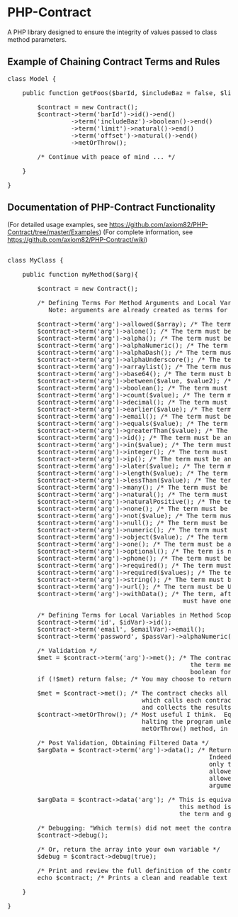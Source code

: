 PHP-Contract
============

A PHP library designed to ensure the integrity of values passed to class method parameters. 


Example of Chaining Contract Terms and Rules
----------------------------------------------------------

<pre>
class Model {

	public function getFoos($barId, $includeBaz = false, $limit = 0, $offset = 0){
	
		$contract = new Contract();
		$contract->term('barId')->id()->end()
				 ->term('includeBaz')->boolean()->end()
				 ->term('limit')->natural()->end()
				 ->term('offset')->natural()->end()
				 ->metOrThrow();
			 
		/* Continue with peace of mind ... */

	}
	
}
</pre>


Documentation of PHP-Contract Functionality
-------------------------------------------
(For detailed usage examples, see https://github.com/axiom82/PHP-Contract/tree/master/Examples)
(For complete information, see https://github.com/axiom82/PHP-Contract/wiki)


<pre>

class MyClass {

	public function myMethod($arg){

		$contract = new Contract();
		
		/* Defining Terms For Method Arguments and Local Variables in Method Scope ...
		   Note: arguments are already created as terms for you, local variables must be created manually (see below) */
		
		$contract->term('arg')->allowed($array); /* The term may be an array containing the specified fields (other fields filtered out, see data();) */
		$contract->term('arg')->alone(); /* The term must be alone, having no siblings */
		$contract->term('arg')->alpha(); /* The term must be an alphabetical string */
		$contract->term('arg')->alphaNumeric(); /* The term must be an alplanumeric string */
		$contract->term('arg')->alphaDash(); /* The term must be an alphanumeric allowing dashes */
		$contract->term('arg')->alphaUnderscore(); /* The term must be an alphanumeric allowing unscores */
		$contract->term('arg')->arraylist(); /* The term must be an array */
		$contract->term('arg')->base64(); /* The term must be a base64 string */
		$contract->term('arg')->between($value, $value2); /* The term must be between the range of the two values */
		$contract->term('arg')->boolean(); /* The term must be a boolean */
		$contract->term('arg')->count($value); /* The term must be the count of the value (for arrays) */
		$contract->term('arg')->decimal(); /* The term must be a decimal */
		$contract->term('arg')->earlier($value); /* The term must be earlier than the value */
		$contract->term('arg')->email(); /* The term must be an email address */
		$contract->term('arg')->equals($value); /* The term must match the value */
		$contract->term('arg')->greaterThan($value); /* The term must be greater than the value */
		$contract->term('arg')->id(); /* The term must be an id (a natural positive number) */
		$contract->term('arg')->in($value); /* The term must be in the values of the array */
		$contract->term('arg')->integer(); /* The term must be an integer */
		$contract->term('arg')->ip(); /* The term must be an ip address */
		$contract->term('arg')->later($value); /* The term must be later than the value */
		$contract->term('arg')->length($value); /* The term must be the length of the value */
		$contract->term('arg')->lessThan($value); /* The term must be less than the value */
		$contract->term('arg')->many(); /* The term must be an array with more than one element */
		$contract->term('arg')->natural(); /* The term must be a natural number */
		$contract->term('arg')->naturalPositive(); /* The term must be a natural positive number */
		$contract->term('arg')->none(); /* The term must be an empty value or values */
		$contract->term('arg')->not($value); /* The term must not be equal to the value or values */
		$contract->term('arg')->null(); /* The term must be null */
		$contract->term('arg')->numeric(); /* The term must be numeric */
		$contract->term('arg')->object($value); /* The term must be an object that is an instance of the value */
		$contract->term('arg')->one(); /* The term must be an array with one and only one element */
		$contract->term('arg')->optional(); /* The term is not required */
		$contract->term('arg')->phone(); /* The term must be a phone number */
		$contract->term('arg')->required(); /* The term must be non-empty */
		$contract->term('arg')->required($values); /* The term must be an array with the specific fields */
		$contract->term('arg')->string(); /* The term must be a string */
		$contract->term('arg')->url(); /* The term must be URL */
		$contract->term('arg')->withData(); /* The term, after the contract filters out invalid data,
		                                       must have one or more valid values */
		
		/* Defining Terms for Local Variables in Method Scope */
		$contract->term('id', $idVar)->id();
		$contract->term('email', $emailVar)->email();
		$contract->term('password', $passVar)->alphaNumeric()->length(8, 16);

		/* Validation */
		$met = $contract->term('arg')->met(); /* The contract term has a met() method that checks to see if
		                                         the term met its own rules, it does so and then returns a 
		                                         boolean for success or failure */
		if (!$met) return false; /* You may choose to return false when the term has not been met */
		
		$met = $contract->met(); /* The contract checks all of its child terms through its met() method,
		                            which calls each contract term's met() method,
		                            and collects the results */
		$contract->metOrThrow(); /* Most useful I think.  Equivalent to met(), however, throws an exception
		                            halting the program unless caught. Terms also have their own individual
		                            metOrThrow() method, in case you want to test line by line per term. */
		
		/* Post Validation, Obtaining Filtered Data */
		$argData = $contract->term('arg')->data(); /* Returns the term's value(s) as per the contract.
		                                              Indeed, the contract presents through its data() method
		                                              only the data that meets the contract term rules. If
		                                              allowed() is used (see above), data() will return the
		                                              allowed value(s) from the original value(s) in the
		                                              argument */
							      
		$argData = $contract->data('arg'); /* This is equivalent in functionality to the line above, however,
		                                      this method is cleaner in appearance.  The contract proxies to
		                                      the term and gets the data via the term's data() method. */

		/* Debugging: "Which term(s) did not meet the contract?" */
		$contract->debug();
		
		/* Or, return the array into your own variable */
		$debug = $contract->debug(true);
		
		/* Print and review the full definition of the contract */
		echo $contract; /* Prints a clean and readable text describing the contract and its terms */
		
	}
	
}
</pre>
